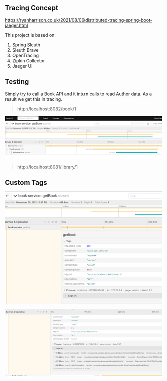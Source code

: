 

## Tracing Concept

https://ryanharrison.co.uk/2021/08/06/distributed-tracing-spring-boot-jaeger.html

This project is based on:

  1. Spring Sleuth
  2. Sleuth Brave 
  3. OpenTracing
  4. Zipkin Collector
  5. Jaeger UI

## Testing

Simply try to call a Book API and it inturn calls to read Author data. As a result we get this in tracing. 

> http://localhost:8082/book/1

![alt](./images/jaeger-ui.png)

> http://localhost:8081/library/1

## Custom Tags

![alt](./images/custom-tags.png)

![alt](./images/spring-logs-in-jaeger.png)

